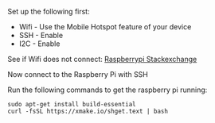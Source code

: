 Set up the following first:

- Wifi - Use the Mobile Hotspot feature of your device
- SSH - Enable
- I2C - Enable

See if Wifi does not connect: [Raspberrypi Stackexchange](https://raspberrypi.stackexchange.com/questions/96736)

Now connect to the Raspberry Pi with SSH

Run the following commands to get the raspberry pi running:
```
sudo apt-get install build-essential
curl -fsSL https://xmake.io/shget.text | bash
```
